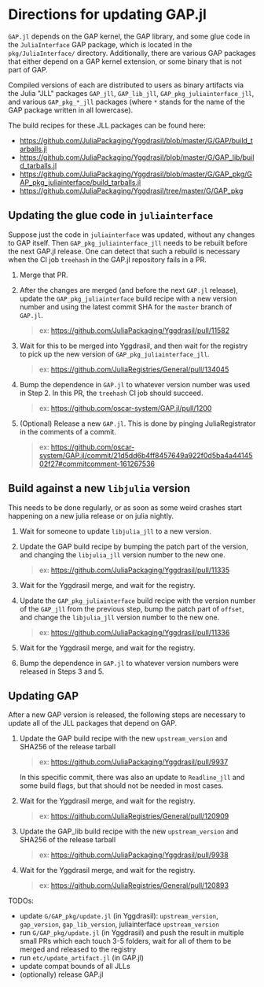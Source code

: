 # Directions for updating GAP.jl

`GAP.jl` depends on the GAP kernel, the GAP library,
and some glue code in the `JuliaInterface` GAP package,
which is located in the `pkg/JuliaInterface/` directory.
Additionally, there are various GAP packages that either
depend on a GAP kernel extension, or some binary that
is not part of GAP.

Compiled versions of each are distributed to users
as binary artifacts via the Julia "JLL" packages `GAP_jll`,
`GAP_lib_jll`, `GAP_pkg_juliainterface_jll`, and
various `GAP_pkg_*_jll` packages (where `*` stands for
the name of the GAP package written in all lowercase).

The build recipes for these JLL packages can be found here:

- <https://github.com/JuliaPackaging/Yggdrasil/blob/master/G/GAP/build_tarballs.jl>
- <https://github.com/JuliaPackaging/Yggdrasil/blob/master/G/GAP_lib/build_tarballs.jl>
- <https://github.com/JuliaPackaging/Yggdrasil/blob/master/G/GAP_pkg/GAP_pkg_juliainterface/build_tarballs.jl>
- <https://github.com/JuliaPackaging/Yggdrasil/tree/master/G/GAP_pkg>

## Updating the glue code in `juliainterface`

Suppose just the code in `juliainterface` was updated, without any changes to GAP itself.
Then `GAP_pkg_juliainterface_jll` needs to be rebuilt before the next GAP.jl release.
One can detect that such a rebuild is necessary when the CI job `treehash` in the GAP.jl
repository fails in a PR.

1. Merge that PR.

2. After the changes are merged (and before the next `GAP.jl` release), update
   the `GAP_pkg_juliainterface` build recipe with a new version number and using the
   latest commit SHA for the `master` branch of `GAP.jl`.
   > ex: <https://github.com/JuliaPackaging/Yggdrasil/pull/11582>

3. Wait for this to be merged into Yggdrasil, and then wait for the registry
   to pick up the new version of `GAP_pkg_juliainterface_jll`.
   > ex: <https://github.com/JuliaRegistries/General/pull/134045>

4. Bump the dependence in `GAP.jl` to whatever version number was used in Step 2.
   In this PR, the `treehash` CI job should succeed.
   > ex: <https://github.com/oscar-system/GAP.jl/pull/1200>

5. (Optional) Release a new `GAP.jl`. This is done by pinging JuliaRegistrator in the comments of a commit.
   > ex: <https://github.com/oscar-system/GAP.jl/commit/21d5dd6b4ff8457649a922f0d5ba4a4414502f27#commitcomment-161267536>


## Build against a new `libjulia` version

This needs to be done regularly, or as soon as some weird crashes start
happening on a new julia release or on julia nightly.

1. Wait for someone to update `libjulia_jll` to a new version.

2. Update the GAP build recipe by bumping the patch part of the version,
   and changing the `libjulia_jll` version number to the new one.
   > ex: <https://github.com/JuliaPackaging/Yggdrasil/pull/11335>

3. Wait for the Yggdrasil merge, and wait for the registry.

4. Update the `GAP_pkg_juliainterface` build recipe with the version number of the
   `GAP_jll` from the previous step, bump the patch part of `offset`,
   and change the `libjulia_jll` version number to the new one.
   > ex: <https://github.com/JuliaPackaging/Yggdrasil/pull/11336>

5. Wait for the Yggdrasil merge, and wait for the registry.

4. Bump the dependence in `GAP.jl` to whatever version numbers were released in Steps 3 and 5.


## Updating GAP

After a new GAP version is released, the following steps are necessary to update
all of the JLL packages that depend on GAP.

1. Update the GAP build recipe with the new `upstream_version` and SHA256 of the release tarball
   > ex: <https://github.com/JuliaPackaging/Yggdrasil/pull/9937>

   In this specific commit, there was also an update to `Readline_jll` and some build flags,
   but that should not be needed in most cases.

2. Wait for the Yggdrasil merge, and wait for the registry.
   > ex: <https://github.com/JuliaRegistries/General/pull/120909>

3. Update the GAP_lib build recipe with the new `upstream_version` and SHA256 of the release tarball
   > ex: <https://github.com/JuliaPackaging/Yggdrasil/pull/9938>

4. Wait for the Yggdrasil merge, and wait for the registry.
   > ex: <https://github.com/JuliaRegistries/General/pull/120893>

TODOs: 
- update `G/GAP_pkg/update.jl` (in Yggdrasil): `upstream_version`, `gap_version`, `gap_lib_version`, juliainterface `upstream_version`
- run `G/GAP_pkg/update.jl` (in Yggdrasil) and push the result in multiple small PRs which each touch 3-5 folders, wait for all of them to be merged and released to the registry
- run `etc/update_artifact.jl` (in GAP.jl)
- update compat bounds of all JLLs
- (optionally) release GAP.jl
